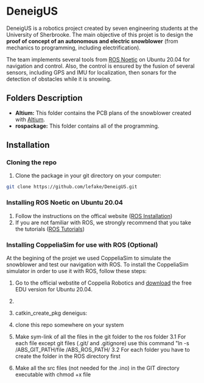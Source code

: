 # DeneigUS

DeneigUS is a robotics project created by seven engineering students at the University of Sherbrooke. The main objective of this projet is to design the **proof of concept of an autonomous and electric snowblower** (from mechanics to programming, including electrification).

The team implements several tools from [ROS Noetic](http://wiki.ros.org/noetic) on Ubuntu 20.04 for navigation and control. Also, the control is ensured by the fusion of several sensors, including GPS and IMU for localization, then sonars for the detection of obstacles while it is snowing.

## Folders Description

* **Altium:** This folder contains the PCB plans of the snowblower created with [Altium](https://www.altium.com/).
* **rospackage:** This folder contains all of the programming.


## Installation

### Cloning the repo 

1. Clone the package in your git directory on your computer:
```bash
git clone https://github.com/lefake/DeneigUS.git
```
### Installing ROS Noetic on Ubuntu 20.04
1. Follow the instructions on the offical website ([ROS Installation](http://wiki.ros.org/noetic/Installation/Ubuntu))
2. If you are not familiar with ROS, we strongly recommend that you take the tutorials ([ROS Tutorials](http://wiki.ros.org/ROS/Tutorials))

### Installing CoppeliaSim for use with ROS (Optional)
At the begining of the projet we used CoppeliaSim to simulate the snowblower and test our navigation with ROS. To install the CoppeliaSim simulator in order to use it with ROS, follow these steps:

1. Go to the official webstite of Coppelia Robotics and [download](https://www.coppeliarobotics.com/downloads) the free EDU version for Ubuntu 20.04.
2. 



1. catkin_create_pkg deneigus:
2. clone this repo somewhere on your system
3. Make sym-link of all the files in the git folder to the ros folder 
    3.1 For each file except git files (.git/ and .gitignore) use this command "ln -s /ABS_GIT_PATH/file /ABS_ROS_PATH/
    3.2 For each folder you have to create the folder in the ROS directory first
4. Make all the src files (not needed for the .ino) in the GIT directory executable with chmod +x file

